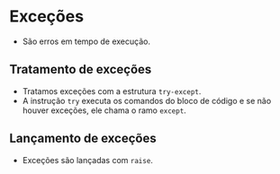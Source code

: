 # Exceções
- São erros em tempo de execução.

## Tratamento de exceções
- Tratamos exceções com a estrutura `try-except`.
- A instrução `try` executa os comandos do bloco de código e se não houver exceções, ele chama o ramo `except`.

## Lançamento de exceções
- Exceções são lançadas com `raise`.